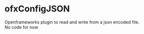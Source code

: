 # ofxConfigJSON
Openframeworks plugin to read and write from a json encoded file.<br />
No code for now

